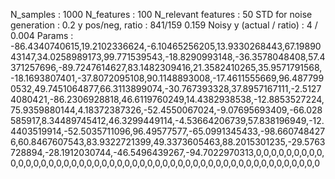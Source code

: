 N_samples                     : 1000
N_features                    : 100
N_relevant features           : 50
STD for noise generation      : 0.2
y pos/neg, ratio              : 841/159 0.159
Noisy y (actual / ratio)      : 4 / 0.004
Params                        : -86.4340740615,19.2102336624,-6.10465256205,13.9330268443,67.1989043147,34.0258989173,99.771539543,-18.8290993148,-36.3578048408,57.4371257696,-89.7247614627,83.1482309416,21.3582410265,35.9571791568,-18.1693807401,-37.8072095108,90.1148893008,-17.4611555669,96.4877990532,49.7451064877,66.3113899074,-30.767393328,37.8957167111,-2.51274080421,-86.2306928818,46.6119760249,14.4382938538,-12.8853527224,75.9359880144,4.18372387326,-52.4550067024,-9.07695693409,-66.028585917,8.34489745412,46.3299449114,-4.53664206739,57.838196949,-12.4403519914,-52.5035711096,96.49577577,-65.0991345433,-98.6607484276,60.8467607543,83.9322721399,49.3373605463,88.2015301235,-29.5763728894,-28.1912030744,-46.5496439267,-94.7022970313,0,0,0,0,0,0,0,0,0,0,0,0,0,0,0,0,0,0,0,0,0,0,0,0,0,0,0,0,0,0,0,0,0,0,0,0,0,0,0,0,0,0,0,0,0,0,0,0,0,0
